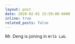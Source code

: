 ```yaml
---
layout: post
date: 2020-02-01 15:59:00-0400
inline: true
related_posts: false
---
```


Mr. Deng is joining in `Hrlb Lab`.
